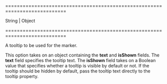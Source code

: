 <!--**
/*-------------------------------------------
    Auto-generated file. Do not modify.
-------------------------------------------

**-->
===========================================================================
<!--type-->String | Object<!--/type-->
===========================================================================

<!--shortDescription-->
A tooltip to be used for the marker.
<!--/shortDescription-->

<!--fullDescription-->
This option takes on an object containing the **text** and **isShown** fields. The **text** field specifies the tooltip text. The **isShown** field takes on a Boolean value that specifies whether a tooltip is visible by default or not. If the tooltip should be hidden by default, pass the tooltip text directly to the tooltip property.


<!--/fullDescription-->